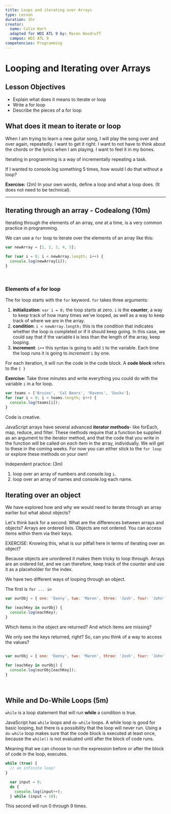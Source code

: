 ```yaml
---
title: Loops and iterating over Arrays
type: Lesson
duration: 1hr
creator:
  name: Colin Hart
  adapted for WDI ATL 9 by: Maren Woodruff
  campus: WDI ATL 9
competencies: Programming
---
```


# Looping and Iterating over Arrays

## Lesson Objectives

  - Explain what does it means to iterate or loop
  - Write a for loop
  - Describe the pieces of a for loop

## What does it mean to iterate or loop

When I am trying to learn a new guitar song, I will play the song over and over again, repeatedly.  I want to get it right.  I want to not have to think about the chords or the lyrics when I am playing.  I want to feel it in my bones.

Iterating in programming is a way of incrementally repeating a task.

If I wanted to console.log something 5 times, how would I do that without a loop?

**Exercise:** (2m) In your own words, define a loop and what a loop does. (It does not need to be technical).

---

## Iterating through an array - Codealong (10m)

Iterating through the elements of an array, one at a time, is a very common practice in programming.

We can use a `for` loop to iterate over the elements of an array like this:

```javascript
var newArray = [1, 2, 3, 4, 5];

for (var i = 0; i < newArray.length; i++) {
  console.log(newArray[i]);
}
```

<br />

### Elements of a for loop

The for loop starts with the `for` keyword. `for` takes three arguments:

1. **initialization**:
  `var i = 0;` the loop starts at zero. `i` is the **counter**, a way to keep track of how many times we've looped, as well as a way to keep track of where we are in the array.
2. **condition**:
  `i < newArray.length;` this is the condition that indicates whether the loop is completed or if it should keep going. In this case, we could say that if the variable **i** is less than the length of the array, keep looping.
3. **increment**:
  `i++` this syntax is going to add `1` to the variable. Each time the loop runs it is going to _increment_ `i` by one.

For each iteration, it will run the code in the code block. A **code block** refers to the `{ }`

**Exercise:** Take three minutes and write everything you could do with the variable `i` in a for loop.


```js
var teams = ['Bruins', 'Cal Bears', 'Ravens', 'Ducks'];
for (var i = 0; i < teams.length; i++) {
  console.log(teams[i]);
}
```

Code is creative.

JavaScript arrays have several advanced **iterator methods**- like forEach, map, reduce, and filter. These methods require that a function be supplied as an argument to the iterator method, and that the code that you write in the function will be called on _each_ item in the array, individually. We will get to these in the coming weeks. For now you can either stick to the `for loop` or explore these methods on your own!

Independent practice: (3m)

1. loop over an array of numbers and console.log `i`.
2. loop over an array of names and console.log each name.


## Iterating over an object

We have explored how and why we would need to iterate through an array earlier but what about objects?

Let's think back for a second. What are the differences between arrays and objects?  Arrays are ordered lists.  Objects are not ordered.  You can access items within them via their keys.

EXERCISE: Knowing this, what is our pitfall here in terms of iterating over an object?

Because objects are unordered it makes them tricky to loop through. Arrays are an ordered list, and we can therefore, keep track of the counter and use it as a placeholder for the index.

We have two different ways of looping through an object.

The first is `for ... in`

```javascript
var ourObj = { one: 'Danny', two: 'Maren', three: 'Josh', four: 'John', five: 'Lisa' };

for (eachKey in ourObj) {
  console.log(eachKey);
}

```

Which items in the object are returned? And which items are missing?

We only see the keys returned, right?  So, can you think of a way to access the values?

```javascript

var ourObj = { one: 'Danny', two: 'Maren', three: 'Josh', four: 'John', five: 'Lisa' };

for (eachKey in ourObj) {
  console.log(ourObj[eachKey]);
}

```

<br />

## While and Do-While Loops (5m)

`while` is a loop statement that will run **while** a condition is true.

JavaScript has `while` loops and `do-while` loops. A while loop is good for basic looping, but there is a possibility that the loop will never run. Using a `do-while` loop makes sure that the code block is executed at least once, because the `while()` is not evaluated until after the block of code runs.

Meaning that we can choose to run the expression before or after the block of code in the loop, executes.

```javascript
while (true) {
  // an infinite loop!
}
```

```javascript
  var input = 0;
  do {
    console.log(input++);
  } while (input < 10);
```

This second will run 0 through 9 times.

